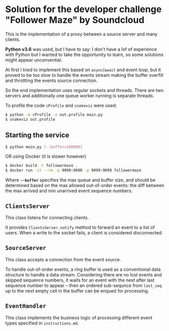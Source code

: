 # Solution for the developer challenge "Follower Maze" by Soundcloud

This is the implementation of a proxy between a source server and many clients.

**Python v3.6** was used, but I have to say: I don't have a lof of experience with Python but I wanted to take the opportunity to learn, so some solutions might appear unconvential.

At first I tried to implement this based on `async`/`await` and event loop, but it proved to be too slow to handle the events stream making the buffer overfill and throttling the events source connection.

So the end implementation uses regular sockets and threads. There are two servers and additionally one queue worker running is separate threads.

To profile the code `cProfile` and `snakeviz` were used:
```bash
$ python -m cProfile -o out.profile main.py
$ snakeviz out.profile
```

## Starting the service

```bash
$ python main.py [--buffer=100000]
```

OR using Docker (it is slower however)

```bash
$ docker build -t followermaze .
$ docker run -it --rm -p 9090:9090 -p 9099:9099 followermaze
```

Where **`--buffer`** specifies the max queue and buffer size, and should be determined based on the max allowed out-of-order events: the diff between the max arrived and min unarrived event sequence numbers.

## `ClientsServer`

This class listens for connecting clients.

It provides `ClientsServer.notify` method to forward an event to a list of users. When a write to the socket fails, a client is considered disconnected.

## `SourceServer`

This class accepts a connection from the event source.

To handle out-of-order events, a ring buffer is used as a conventional data structure to handle a data stream.
Considering there are no lost events and skipped sequence numbers, it waits for an event with the next after last sequence number to appear – then an ordered sub-sequnce from `last_seq` up to the next empty cell in the buffer can be enqued for processing.

## `EventHandler`

This class implements the business logic of processing different event types specified in `instructions.md`.
